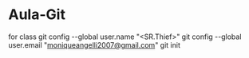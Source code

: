 # Aula-Git
for class
git config --global user.name "<SR.Thief>"
git config --global user.email "moniqueangelli2007@gmail.com"
git init

